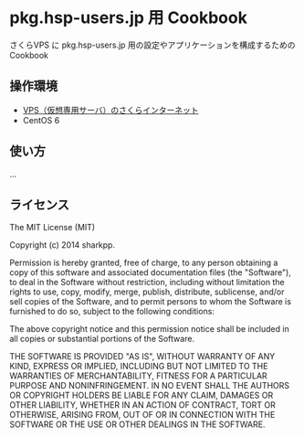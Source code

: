 # pkg.hsp-users.jp 用 Cookbook

さくらVPS に pkg.hsp-users.jp 用の設定やアプリケーションを構成するための Cookbook

## 操作環境

* [VPS（仮想専用サーバ）のさくらインターネット](http://vps.sakura.ad.jp/)
* CentOS 6

## 使い方

...

## ライセンス

The MIT License (MIT)

Copyright (c) 2014 sharkpp.

Permission is hereby granted, free of charge, to any person obtaining a copy
of this software and associated documentation files (the "Software"), to deal
in the Software without restriction, including without limitation the rights
to use, copy, modify, merge, publish, distribute, sublicense, and/or sell
copies of the Software, and to permit persons to whom the Software is
furnished to do so, subject to the following conditions:

The above copyright notice and this permission notice shall be included in
all copies or substantial portions of the Software.

THE SOFTWARE IS PROVIDED "AS IS", WITHOUT WARRANTY OF ANY KIND, EXPRESS OR
IMPLIED, INCLUDING BUT NOT LIMITED TO THE WARRANTIES OF MERCHANTABILITY,
FITNESS FOR A PARTICULAR PURPOSE AND NONINFRINGEMENT. IN NO EVENT SHALL THE
AUTHORS OR COPYRIGHT HOLDERS BE LIABLE FOR ANY CLAIM, DAMAGES OR OTHER
LIABILITY, WHETHER IN AN ACTION OF CONTRACT, TORT OR OTHERWISE, ARISING FROM,
OUT OF OR IN CONNECTION WITH THE SOFTWARE OR THE USE OR OTHER DEALINGS IN
THE SOFTWARE.

